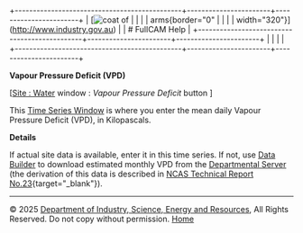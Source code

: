 +----------------------------------------------+-----------------------+-----------------------+
| [![coat of                                   |                       | [](index.htm)         |
| arms](imgs/DISER-inline_Mono.png){border="0" |                       |                       |
| width="320"}](http://www.industry.gov.au)    |                       | # FullCAM Help        |
+----------------------------------------------+-----------------------+-----------------------+
|                                              |                       |                       |
+----------------------------------------------+-----------------------+-----------------------+

**Vapour Pressure Deficit (VPD)**

\[[Site : Water](12_Site_Water.htm) window : *Vapour Pressure Deficit*
button \]

This [Time Series Window](135_time-series%20window.htm) is where you
enter the mean daily Vapour Pressure Deficit (VPD), in Kilopascals.

**Details**

If actual site data is available, enter it in this time series. If not,
use [Data Builder](132_Data%20Builder.htm) to download estimated monthly
VPD from the [Departmental Server](219_Departmental%20Server.htm) (the
derivation of this data is described in [NCAS Technical Report
No.23](reps/TR23%20Developing%20a%20National%20Forest%20Productivity%20Model.pdf){target="_blank"}).

------------------------------------------------------------------------

© 2025 [Department of Industry, Science, Energy and
Resources](http://www.industry.gov.au "Department of Industry, Science, Energy and Resources"),
All Rights Reserved. Do not copy without permission.
[Home](index.htm "help index")
